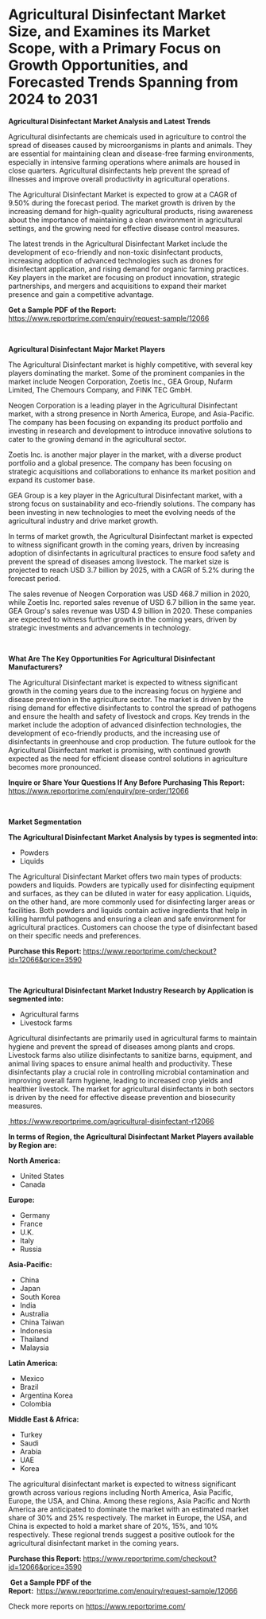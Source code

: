 <p><h1>Agricultural Disinfectant Market Size, and Examines its Market Scope, with a Primary Focus on Growth Opportunities, and Forecasted Trends Spanning from 2024 to 2031</h1></p><p><strong>Agricultural Disinfectant Market Analysis and Latest Trends</strong></p>
<p><p>Agricultural disinfectants are chemicals used in agriculture to control the spread of diseases caused by microorganisms in plants and animals. They are essential for maintaining clean and disease-free farming environments, especially in intensive farming operations where animals are housed in close quarters. Agricultural disinfectants help prevent the spread of illnesses and improve overall productivity in agricultural operations.</p><p>The Agricultural Disinfectant Market is expected to grow at a CAGR of 9.50% during the forecast period. The market growth is driven by the increasing demand for high-quality agricultural products, rising awareness about the importance of maintaining a clean environment in agricultural settings, and the growing need for effective disease control measures.</p><p>The latest trends in the Agricultural Disinfectant Market include the development of eco-friendly and non-toxic disinfectant products, increasing adoption of advanced technologies such as drones for disinfectant application, and rising demand for organic farming practices. Key players in the market are focusing on product innovation, strategic partnerships, and mergers and acquisitions to expand their market presence and gain a competitive advantage.</p></p>
<p><strong>Get a Sample PDF of the Report:&nbsp;</strong> <a href="https://www.reportprime.com/enquiry/request-sample/12066">https://www.reportprime.com/enquiry/request-sample/12066</a></p>
<p>&nbsp;</p>
<p><strong>Agricultural Disinfectant Major Market Players</strong></p>
<p><p>The Agricultural Disinfectant market is highly competitive, with several key players dominating the market. Some of the prominent companies in the market include Neogen Corporation, Zoetis Inc., GEA Group, Nufarm Limited, The Chemours Company, and FINK TEC GmbH. </p><p>Neogen Corporation is a leading player in the Agricultural Disinfectant market, with a strong presence in North America, Europe, and Asia-Pacific. The company has been focusing on expanding its product portfolio and investing in research and development to introduce innovative solutions to cater to the growing demand in the agricultural sector.</p><p>Zoetis Inc. is another major player in the market, with a diverse product portfolio and a global presence. The company has been focusing on strategic acquisitions and collaborations to enhance its market position and expand its customer base.</p><p>GEA Group is a key player in the Agricultural Disinfectant market, with a strong focus on sustainability and eco-friendly solutions. The company has been investing in new technologies to meet the evolving needs of the agricultural industry and drive market growth.</p><p>In terms of market growth, the Agricultural Disinfectant market is expected to witness significant growth in the coming years, driven by increasing adoption of disinfectants in agricultural practices to ensure food safety and prevent the spread of diseases among livestock. The market size is projected to reach USD 3.7 billion by 2025, with a CAGR of 5.2% during the forecast period.</p><p>The sales revenue of Neogen Corporation was USD 468.7 million in 2020, while Zoetis Inc. reported sales revenue of USD 6.7 billion in the same year. GEA Group's sales revenue was USD 4.9 billion in 2020. These companies are expected to witness further growth in the coming years, driven by strategic investments and advancements in technology.</p></p>
<p>&nbsp;</p>
<p><strong>What Are The Key Opportunities For Agricultural Disinfectant Manufacturers?</strong></p>
<p><p>The Agricultural Disinfectant market is expected to witness significant growth in the coming years due to the increasing focus on hygiene and disease prevention in the agriculture sector. The market is driven by the rising demand for effective disinfectants to control the spread of pathogens and ensure the health and safety of livestock and crops. Key trends in the market include the adoption of advanced disinfection technologies, the development of eco-friendly products, and the increasing use of disinfectants in greenhouse and crop production. The future outlook for the Agricultural Disinfectant market is promising, with continued growth expected as the need for efficient disease control solutions in agriculture becomes more pronounced.</p></p>
<p><strong>Inquire or Share Your Questions If Any Before Purchasing This Report:</strong> <a href="https://www.reportprime.com/enquiry/pre-order/12066">https://www.reportprime.com/enquiry/pre-order/12066</a></p>
<p>&nbsp;</p>
<p><strong>Market Segmentation</strong></p>
<p><strong>The Agricultural Disinfectant Market Analysis by types is segmented into:</strong></p>
<p><ul><li>Powders</li><li>Liquids</li></ul></p>
<p><p>The Agricultural Disinfectant Market offers two main types of products: powders and liquids. Powders are typically used for disinfecting equipment and surfaces, as they can be diluted in water for easy application. Liquids, on the other hand, are more commonly used for disinfecting larger areas or facilities. Both powders and liquids contain active ingredients that help in killing harmful pathogens and ensuring a clean and safe environment for agricultural practices. Customers can choose the type of disinfectant based on their specific needs and preferences.</p></p>
<p><strong>Purchase this Report:&nbsp;</strong><a href="https://www.reportprime.com/checkout?id=12066&price=3590">https://www.reportprime.com/checkout?id=12066&price=3590</a></p>
<p>&nbsp;</p>
<p><strong>The Agricultural Disinfectant Market Industry Research by Application is segmented into:</strong></p>
<p><ul><li>Agricultural farms</li><li>Livestock farms</li></ul></p>
<p><p>Agricultural disinfectants are primarily used in agricultural farms to maintain hygiene and prevent the spread of diseases among plants and crops. Livestock farms also utilize disinfectants to sanitize barns, equipment, and animal living spaces to ensure animal health and productivity. These disinfectants play a crucial role in controlling microbial contamination and improving overall farm hygiene, leading to increased crop yields and healthier livestock. The market for agricultural disinfectants in both sectors is driven by the need for effective disease prevention and biosecurity measures.</p></p>
<p><a href="https://www.reportprime.com/agricultural-disinfectant-r12066">&nbsp;https://www.reportprime.com/agricultural-disinfectant-r12066</a></p>
<p><strong>In terms of Region, the Agricultural Disinfectant Market Players available by Region are:</strong></p>
<p>
    <p> <strong> North America: </strong>
        <ul>
            <li>United States</li>
            <li>Canada</li>
        </ul>
        </p> 
    <p> <strong> Europe: </strong>
        <ul>
            <li>Germany</li>
            <li>France</li>
            <li>U.K.</li>
            <li>Italy</li>
            <li>Russia</li>
        </ul>
        </p> 
    <p> <strong> Asia-Pacific: </strong>
        <ul>
            <li>China</li>
            <li>Japan</li>
            <li>South Korea</li>
            <li>India</li>
            <li>Australia</li>
            <li>China Taiwan</li>
            <li>Indonesia</li>
            <li>Thailand</li>
            <li>Malaysia</li>
        </ul>
        </p> 
    <p> <strong> Latin America: </strong>
        <ul>
            <li>Mexico</li>
            <li>Brazil</li>
            <li>Argentina Korea</li>
            <li>Colombia</li>
        </ul>
        </p> 
    <p> <strong> Middle East & Africa: </strong>
        <ul>
            <li>Turkey</li>
            <li>Saudi</li>
            <li>Arabia</li>
            <li>UAE</li>
            <li>Korea</li>
        </ul>
    </p>
    </p>
<p><p>The agricultural disinfectant market is expected to witness significant growth across various regions including North America, Asia Pacific, Europe, the USA, and China. Among these regions, Asia Pacific and North America are anticipated to dominate the market with an estimated market share of 30% and 25% respectively. The market in Europe, the USA, and China is expected to hold a market share of 20%, 15%, and 10% respectively. These regional trends suggest a positive outlook for the agricultural disinfectant market in the coming years.</p></p>
<p><strong>Purchase this Report: </strong><a href="https://www.reportprime.com/checkout?id=12066&price=3590">https://www.reportprime.com/checkout?id=12066&price=3590</a></p>
<p>&nbsp;<strong>Get a Sample PDF of the Report:&nbsp;&nbsp;</strong><a href="https://www.reportprime.com/enquiry/request-sample/12066">https://www.reportprime.com/enquiry/request-sample/12066</a></p>
<p><strong></strong></p>
<p>Check more reports on <a href="https://www.reportprime.com/">https://www.reportprime.com/</a></p>